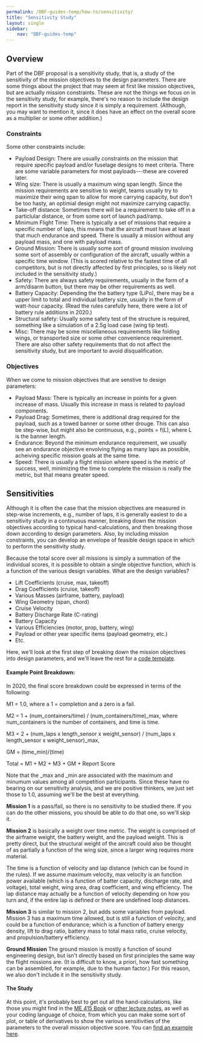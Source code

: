 ```yaml
---
permalink: /DBF-guides-temp/how-to/sensitivity/
title: "Sensitivity Study"
layout: single
sidebar:
    nav: "DBF-guides-temp"
---
```


## Overview

Part of the DBF proposal is a sensitivity study, that is, a study of the sensitivity of the mission objectives to the design parameters.  There are some things about the project that may seem at first like mission objectives, but are actually mission constraints.  These are not the things we focus on in the sensitivity study, for example, there's no reason to include the design report in the sensitivity study since it is simply a requirement. (Although, you may want to mention it, since it does have an effect on the overall score as a multiplier or some other addition.)

### Constraints
Some other constraints include:
- Payload Design:  There are usually constraints on the mission that require specific payload and/or fuselage designs to meet criteria.  There are some variable parameters for most payloads---these are covered later.
- Wing size: There is usually a maximum wing span length.  Since the mission requirements are sensitive to weight, teams usually try to maximize their wing span to allow for more carrying capacity, but don't be too hasty, an optimial design might not maximize carrying capactiy.
- Take-off distance:  Sometimes there will be a requirement to take off in a particlular distance, or from some sort of launch pad/ramp.
- Minimum Flight Time: There is typically a set of missions that require a specific number of laps, this means that the aircraft must have at least that much endurance and speed. There is usually a mission without any payload mass, and one with payload mass.
- Ground Mission: There is usually some sort of ground mission involving some sort of assembly or configuration of the aircraft, usually within a specific time window. (This is scored relative to the fastest time of all competitors, but is not directly affected by first principles, so is likely not included in the sensitivity study.)
- Safety: There are always safety requirements, usually in the form of a arm/disarm button, but there may be other requirements as well.
- Battery Capacity: Depending the the battery type (LiPo), there may be a upper limit to total and individual battery size, usually in the form of watt-hour capacity. (Read the rules carefully here, there were a lot of battery rule additions in 2020.)
- Structural safety: Usually some safety test of the structure is required, something like a simulation of a 2.5g load case (wing tip test).
- Misc:  There may be some miscellaneous requirements like folding wings, or transported size or some other convenience requirement. There are also other safety requirements that do not affect the sensitivity study, but are important to avoid disqualification.

### Objectives
When we come to mission objectives that are senstive to design parameters:
- Payload Mass:  There is typically an increase in points for a given increase of mass.  Usually this increase in mass is related to payload components.
- Payload Drag:  Sometimes, there is additional drag required for the payload, such as a towed banner or some other drouge.  This can also be step-wise, but might also be continuous, e.g., points = f(L), where L is the banner length.
- Endurance: Beyond the minimum endurance requirement, we usually see an endurance objective envolving flying as many laps as possible, acheiving specific mission goals at the same time.
- Speed: There is usually a flight mission where speed is the metric of success, well, minimizing the time to complete the mission is really the metric, but that means greater speed.

## Sensitivities

Although it is often the case that the mission objectives are measured in step-wise increments, e.g., number of laps, it is generally easiest to do a sensitivity study in a continuous manner, breaking down the mission objectives according to typical hand-calculations, and then breaking those down according to design parameters. Also, by including mission constraints, you can develop an envelope of feasible design space in which to perform the sensitivity study.

Because the total score over all missions is simply a summation of the individual scores, it is possible to obtain a single objective function, which is a function of the various design variables.  What are the design variables?

- Lift Coefficients (cruise, max, takeoff)
- Drag Coefficients (cruise, takeoff)
- Various Masses (airframe, battery, payload)
- Wing Geometry (span, chord)
- Cruise Velocity
- Battery Discharge Rate (C-rating)
- Battery Capacity
- Various Efficiencies (motor, prop, battery, wing)
- Payload or other year specific items (payload geometry, etc.)
- Etc.

Here, we'll  look at the first step of breaking down the mission objectives into design parameters, and we'll  leave the rest for a [code template](https://github.com/BYU-Aeronautics-Club/DBF/blob/master/codes/sensitivity.jl).

#### Example Point Breakdown:

In 2020, the final score breakdown could be expressed in terms of the following:

M1 = 1.0, where a 1 = completion and a zero is a fail.

M2 = 1 + (num_containers/time) / (num_containers/time)_max, where num_containers is the number of containers, and time is time.

M3 = 2 + (num_laps x length_sensor x weight_sensor) / (num_laps x length_sensor x weight_sensor)_max,

GM = (time_min)/(time)

Total = M1 + M2 + M3 + GM + Report Score

Note that the _max and _min are associated with the maximum and minumum values among all competition participants.  Since these have no bearing on our sensitivity analysis, and we are positive thinkers, we just set those to 1.0, assuming we'll be the best at everything.

**Mission 1** is a pass/fail, so there is no sensitivity to be studied there.  If you can do the other missions, you should be able to do that one, so we'll skip it.

**Mission 2** is basically a weight over time metric.  The weight is comprised of the airframe weight, the battery weight, and the payload weight.  This is pretty direct, but the structural weight of the aircraft could also be thought of as partially a function of the wing size, since a larger wing requires more material.

The time is a function of velocity and lap distance (which can be found in the rules). If we assume maximum velocity, max velocity is an function power available (which is a function of batter capacity, discharge rate, and voltage), total weight, wing area, drag coefficient, and wing efficiency.  The lap distance may actually be a function of velocity depending on how you turn and, if the entire lap is defined or there are undefined loop distances.

**Mission 3** is similar to mission 2, but adds some variables from payload.  Mission 3 has a maximum time allowed, but is still a function of velocity, and could be a function of endurance; which is a function of battery energy density, lift to drag ratio, battery mass to total mass ratio, cruise velocity, and propulsion/battery efficiency.

**Ground Mission** The ground mission is mostly a function of sound engineering design, but isn't directly based on first principles the same way the flight missions are. (It is difficult to know, a priori, how fast something can be assembled, for example, due to the human factor.) For this reason, we also don't include it in the sensitivity study.

#### The Study

At this point, it's probably best to get out all the hand-calculations, like those you might find in the [ME 415 Book](https://scholarsarchive.byu.edu/cgi/viewcontent.cgi?article=1027&context=books) or [other lecture notes](https://engineering.purdue.edu/AAECourses/aae251/2005a/fall2005/LECTURES/), as well as your coding language of choice, from which you can make some sort of plot, or table of derivatives to show the various sensitivities of the parameters to the overall mission objective score. You can [find an example here](https://github.com/BYU-Aeronautics-Club/DBF/blob/master/codes/sensitivity.jl).
